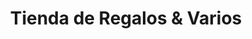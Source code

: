 ---
title: "Tienda de Regalos & Varios"
url: /santa-cruz-de-la-sierra/tienda-de-regalos-und-varios/
shop: general
---